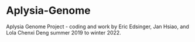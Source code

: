 # Aplysia-Genome
Aplysia Genome Project - coding and work by Eric Edsinger, Jan Hsiao, and Lola Chenxi Deng summer 2019 to winter 2022.
